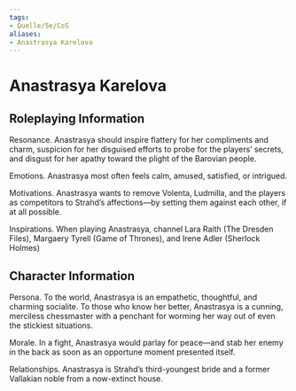 ```yaml
---
tags:
- Quelle/5e/CoS
aliases:
- Anastrasya Karelova 
---
```

# Anastrasya Karelova 
## Roleplaying Information
Resonance. Anastrasya should inspire flattery for her compliments and charm, suspicion for her disguised efforts to probe for the players’ secrets, and disgust for her apathy toward the plight of the Barovian people.

Emotions. Anastrasya most often feels calm, amused, satisfied, or intrigued.

Motivations. Anastrasya wants to remove Volenta, Ludmilla, and the players as competitors to Strahd’s affections—by setting them against each other, if at all possible.

Inspirations. When playing Anastrasya, channel Lara Raith (The Dresden Files), Margaery Tyrell (Game of Thrones), and Irene Adler (Sherlock Holmes)

## Character Information
Persona. To the world, Anastrasya is an empathetic, thoughtful, and charming socialite. To those who know her better, Anastrasya is a cunning, merciless chessmaster with a penchant for worming her way out of even the stickiest situations.

Morale. In a fight, Anastrasya would parlay for peace—and stab her enemy in the back as soon as an opportune moment presented itself.

Relationships. Anastrasya is Strahd’s third-youngest bride and a former Vallakian noble from a now-extinct house.